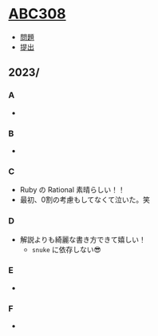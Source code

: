 # [ABC308](https://atcoder.jp/contests/abc308)

- [問題](https://atcoder.jp/contests/abc308/tasks)
- [提出](https://atcoder.jp/contests/abc308/submissions?f.User=Jessica_nao_)

## 2023/

### A

-

### B

-

### C

- Ruby の Rational 素晴らしい！！
- 最初、0割の考慮もしてなくて泣いた。笑

### D

- 解説よりも綺麗な書き方できて嬉しい！
  - `snuke` に依存しない😎

### E

- 

### F

-
